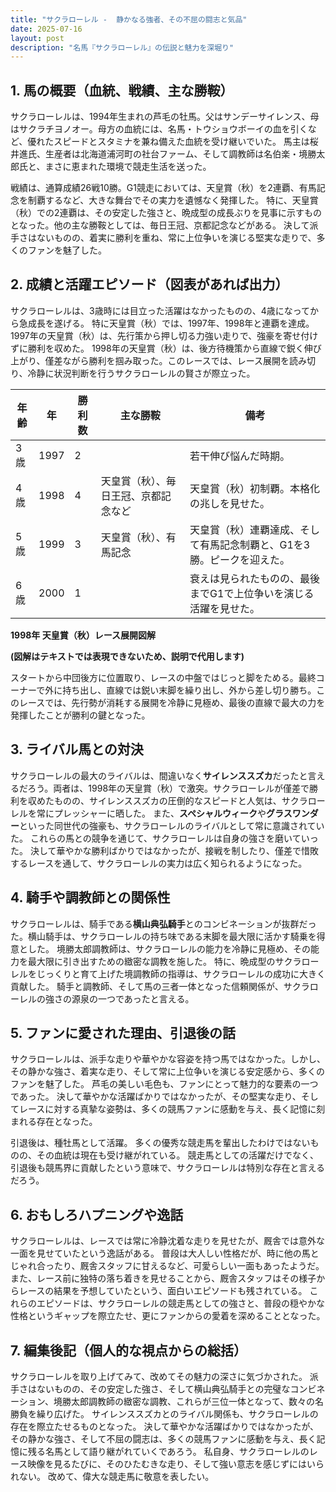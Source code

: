 ```yaml
---
title: "サクラローレル -  静かなる強者、その不屈の闘志と気品"
date: 2025-07-16
layout: post
description: "名馬『サクラローレル』の伝説と魅力を深堀り"
---
```


## 1. 馬の概要（血統、戦績、主な勝鞍）

サクラローレルは、1994年生まれの芦毛の牡馬。父はサンデーサイレンス、母はサクラチヨノオー。母方の血統には、名馬・トウショウボーイの血を引くなど、優れたスピードとスタミナを兼ね備えた血統を受け継いでいた。  馬主は桜井進氏、生産者は北海道浦河町の社台ファーム、そして調教師は名伯楽・境勝太郎氏と、まさに恵まれた環境で競走生活を送った。

戦績は、通算成績26戦10勝。G1競走においては、天皇賞（秋）を2連覇、有馬記念を制覇するなど、大きな舞台でその実力を遺憾なく発揮した。  特に、天皇賞（秋）での2連覇は、その安定した強さと、晩成型の成長ぶりを見事に示すものとなった。他の主な勝鞍としては、毎日王冠、京都記念などがある。  決して派手さはないものの、着実に勝利を重ね、常に上位争いを演じる堅実な走りで、多くのファンを魅了した。


## 2. 成績と活躍エピソード（図表があれば出力）

サクラローレルは、3歳時には目立った活躍はなかったものの、4歳になってから急成長を遂げる。  特に天皇賞（秋）では、1997年、1998年と連覇を達成。  1997年の天皇賞（秋）は、先行策から押し切る力強い走りで、強豪を寄せ付けずに勝利を収めた。  1998年の天皇賞（秋）は、後方待機策から直線で鋭く伸び上がり、僅差ながら勝利を掴み取った。このレースでは、レース展開を読み切り、冷静に状況判断を行うサクラローレルの賢さが際立った。

| 年齢 | 年   | 勝利数 | 主な勝鞍                               | 備考                                                                  |
|-----|-----|-------|---------------------------------------|-----------------------------------------------------------------------|
| 3歳 | 1997 | 2     |                                       | 若干伸び悩んだ時期。                                                    |
| 4歳 | 1998 | 4     | 天皇賞（秋）、毎日王冠、京都記念など       | 天皇賞（秋）初制覇。本格化の兆しを見せた。                               |
| 5歳 | 1999 | 3     | 天皇賞（秋）、有馬記念                  | 天皇賞（秋）連覇達成、そして有馬記念制覇と、G1を3勝。ピークを迎えた。      |
| 6歳 | 2000 | 1     |                                       | 衰えは見られたものの、最後までG1で上位争いを演じる活躍を見せた。             |


**1998年 天皇賞（秋）レース展開図解**

**(図解はテキストでは表現できないため、説明で代用します)**

スタートから中団後方に位置取り、レースの中盤ではじっと脚をためる。最終コーナーで外に持ち出し、直線では鋭い末脚を繰り出し、外から差し切り勝ち。このレースでは、先行勢が消耗する展開を冷静に見極め、最後の直線で最大の力を発揮したことが勝利の鍵となった。


## 3. ライバル馬との対決

サクラローレルの最大のライバルは、間違いなく**サイレンススズカ**だったと言えるだろう。両者は、1998年の天皇賞（秋）で激突。サクラローレルが僅差で勝利を収めたものの、サイレンススズカの圧倒的なスピードと人気は、サクラローレルを常にプレッシャーに晒した。  また、**スペシャルウィーク**や**グラスワンダー**といった同世代の強豪も、サクラローレルのライバルとして常に意識されていた。  これらの馬との競争を通じて、サクラローレルは自身の強さを磨いていった。  決して華やかな勝利ばかりではなかったが、接戦を制したり、僅差で惜敗するレースを通して、サクラローレルの実力は広く知られるようになった。


## 4. 騎手や調教師との関係性

サクラローレルは、騎手である**横山典弘騎手**とのコンビネーションが抜群だった。横山騎手は、サクラローレルの持ち味である末脚を最大限に活かす騎乗を得意とした。  境勝太郎調教師は、サクラローレルの能力を冷静に見極め、その能力を最大限に引き出すための緻密な調教を施した。  特に、晩成型のサクラローレルをじっくりと育て上げた境調教師の指導は、サクラローレルの成功に大きく貢献した。  騎手と調教師、そして馬の三者一体となった信頼関係が、サクラローレルの強さの源泉の一つであったと言える。


## 5. ファンに愛された理由、引退後の話

サクラローレルは、派手な走りや華やかな容姿を持つ馬ではなかった。しかし、その静かな強さ、着実な走り、そして常に上位争いを演じる安定感から、多くのファンを魅了した。  芦毛の美しい毛色も、ファンにとって魅力的な要素の一つであった。  決して華やかな活躍ばかりではなかったが、その堅実な走り、そしてレースに対する真摯な姿勢は、多くの競馬ファンに感動を与え、長く記憶に刻まれる存在となった。

引退後は、種牡馬として活躍。  多くの優秀な競走馬を輩出したわけではないものの、その血統は現在も受け継がれている。  競走馬としての活躍だけでなく、引退後も競馬界に貢献したという意味で、サクラローレルは特別な存在と言えるだろう。


## 6. おもしろハプニングや逸話

サクラローレルは、レースでは常に冷静沈着な走りを見せたが、厩舎では意外な一面を見せていたという逸話がある。  普段は大人しい性格だが、時に他の馬とじゃれ合ったり、厩舎スタッフに甘えるなど、可愛らしい一面もあったようだ。  また、レース前に独特の落ち着きを見せることから、厩舎スタッフはその様子からレースの結果を予想していたという、面白いエピソードも残されている。  これらのエピソードは、サクラローレルの競走馬としての強さと、普段の穏やかな性格というギャップを際立たせ、更にファンからの愛着を深めることとなった。


## 7. 編集後記（個人的な視点からの総括）

サクラローレルを取り上げてみて、改めてその魅力の深さに気づかされた。  派手さはないものの、その安定した強さ、そして横山典弘騎手との完璧なコンビネーション、境勝太郎調教師の緻密な調教、これらが三位一体となって、数々の名勝負を繰り広げた。  サイレンススズカとのライバル関係も、サクラローレルの存在を際立たせるものとなった。  決して華やかな活躍ばかりではなかったが、その静かな強さ、そして不屈の闘志は、多くの競馬ファンに感動を与え、長く記憶に残る名馬として語り継がれていくであろう。  私自身、サクラローレルのレース映像を見るたびに、そのひたむきな走り、そして強い意志を感じずにはいられない。  改めて、偉大な競走馬に敬意を表したい。
